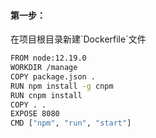 <h4>第一步：</h4>
在项目根目录新建`Dockerfile`文件

```bash
FROM node:12.19.0
WORKDIR /manage
COPY package.json .
RUN npm install -g cnpm
RUN cnpm install
COPY . .
EXPOSE 8080
CMD ["npm", "run", "start"]
```


